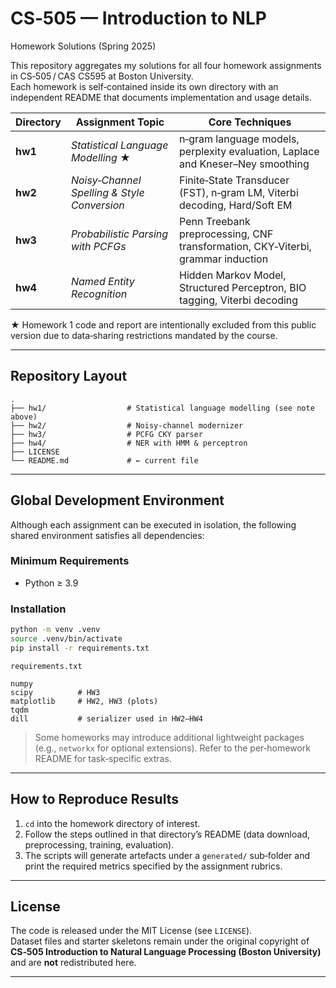 # CS‑505 — Introduction to NLP  
Homework Solutions (Spring 2025)

This repository aggregates my solutions for all four homework assignments in CS‑505 / CAS CS595 at Boston University.  
Each homework is self‑contained inside its own directory with an independent README that documents implementation and usage details.

| Directory | Assignment Topic | Core Techniques |
|-----------|------------------|-----------------|
| **hw1** | *Statistical Language Modelling* ★ | n‑gram language models, perplexity evaluation, Laplace and Kneser–Ney smoothing |
| **hw2** | *Noisy‑Channel Spelling & Style Conversion* | Finite‑State Transducer (FST), n‑gram LM, Viterbi decoding, Hard/Soft EM |
| **hw3** | *Probabilistic Parsing with PCFGs* | Penn Treebank preprocessing, CNF transformation, CKY‑Viterbi, grammar induction |
| **hw4** | *Named Entity Recognition* | Hidden Markov Model, Structured Perceptron, BIO tagging, Viterbi decoding |

★ Homework 1 code and report are intentionally excluded from this public version due to data‑sharing restrictions mandated by the course.

---

## Repository Layout
```
.
├── hw1/                  # Statistical language modelling (see note above)
├── hw2/                  # Noisy‑channel modernizer
├── hw3/                  # PCFG CKY parser
├── hw4/                  # NER with HMM & perceptron
├── LICENSE
└── README.md             # ← current file
```

---

## Global Development Environment
Although each assignment can be executed in isolation, the following shared environment satisfies all dependencies:

### Minimum Requirements
* Python ≥ 3.9

### Installation
```bash
python -m venv .venv
source .venv/bin/activate
pip install -r requirements.txt
```

`requirements.txt`
```
numpy
scipy          # HW3
matplotlib     # HW2, HW3 (plots)
tqdm
dill           # serializer used in HW2–HW4
```

> Some homeworks may introduce additional lightweight packages (e.g., `networkx` for optional extensions). Refer to the per‑homework README for task‑specific extras.

---

## How to Reproduce Results
1. `cd` into the homework directory of interest.  
2. Follow the steps outlined in that directory’s README (data download, preprocessing, training, evaluation).  
3. The scripts will generate artefacts under a `generated/` sub‑folder and print the required metrics specified by the assignment rubrics.

---

## License
The code is released under the MIT License (see `LICENSE`).  
Dataset files and starter skeletons remain under the original copyright of 
**CS‑505 Introduction to Natural Language Processing (Boston University)** and are **not** redistributed here.

---

